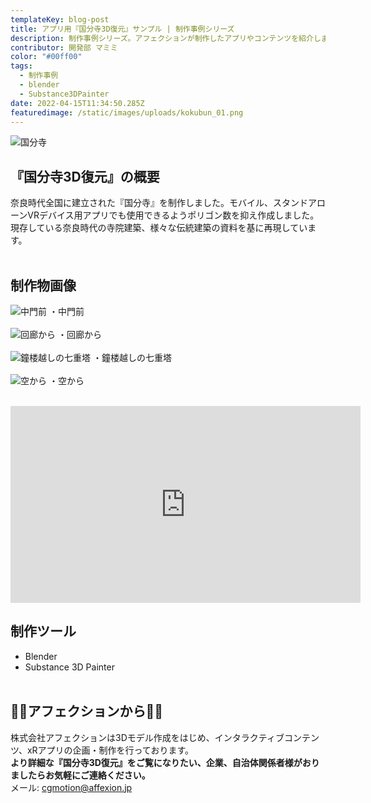 ```yaml
---
templateKey: blog-post
title: アプリ用『国分寺3D復元』サンプル | 制作事例シリーズ
description: 制作事例シリーズ。アフェクションが制作したアプリやコンテンツを紹介します。今回はアプリ用に制作した『国分寺3D復元』サンプルです。
contributor: 開発部 マミミ
color: "#00ff00"
tags:
  - 制作事例
  - blender
  - Substance3DPainter
date: 2022-04-15T11:34:50.285Z
featuredimage: /static/images/uploads/kokubun_01.png
---
```

![国分寺](https://firebasestorage.googleapis.com/v0/b/affexion-blog-image.appspot.com/o/kokubunji%2F01.png?alt=media&token=acc9dad9-1ad4-40fb-9a50-5ca98a999849)

## 『国分寺3D復元』の概要<br>
奈良時代全国に建立された『国分寺』を制作しました。モバイル、スタンドアローンVRデバイス用アプリでも使用できるようポリゴン数を抑え作成しました。<br>現存している奈良時代の寺院建築、様々な伝統建築の資料を基に再現しています。<br><br>
## 制作物画像
![中門前](https://firebasestorage.googleapis.com/v0/b/affexion-blog-image.appspot.com/o/kokubunji%2F02.png?alt=media&token=ae0fa09d-4320-44b3-b124-75bfd598b351)
・中門前<br><br>
![回廊から](https://firebasestorage.googleapis.com/v0/b/affexion-blog-image.appspot.com/o/kokubunji%2F03.png?alt=media&token=1875468b-4c53-4cf9-9fab-a6213cc75bf0)
・回廊から<br><br>
![鐘楼越しの七重塔](https://firebasestorage.googleapis.com/v0/b/affexion-blog-image.appspot.com/o/kokubunji%2F04.png?alt=media&token=fa0bb91d-f6e1-4b6b-bcef-6303f42d61b4)
・鐘楼越しの七重塔<br><br>
![空から](https://firebasestorage.googleapis.com/v0/b/affexion-blog-image.appspot.com/o/kokubunji%2F05.png?alt=media&token=877524ef-6eb1-40e0-9e19-4365f6a8556c)
・空から<br><br>
<iframe width="560" height="315" src="https://www.youtube.com/embed/b9fiL0MC7Bk" title="YouTube video player" frameborder="0" allow="accelerometer; autoplay; clipboard-write; encrypted-media; gyroscope; picture-in-picture" allowfullscreen></iframe>

## 制作ツール<br>
- Blender
- Substance 3D Painter<br><br>
## 👾👾アフェクションから👾👾<br>
株式会社アフェクションは3Dモデル作成をはじめ、インタラクティブコンテンツ、xRアプリの企画・制作を行っております。<br>**より詳細な『国分寺3D復元』をご覧になりたい、企業、自治体関係者様がおりましたらお気軽にご連絡ください。**<br>メール: cgmotion@affexion.jp
